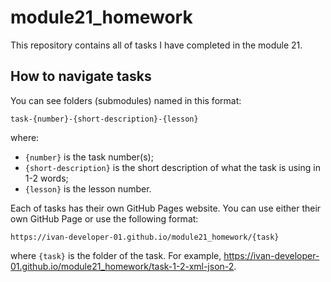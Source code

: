 # module21_homework

This repository contains all of tasks I have completed in the module 21.

## How to navigate tasks

You can see folders (submodules) named in this format:

```none
task-{number}-{short-description}-{lesson}
```

where:

- `{number}` is the task number(s);
- `{short-description}` is the short description of what the task is using in 1-2 words;
- `{lesson}` is the lesson number.

Each of tasks has their own GitHub Pages website. You can use either their own GitHub Page or use the following format:

```none
https://ivan-developer-01.github.io/module21_homework/{task}
```

where `{task}` is the folder of the task. For example, <https://ivan-developer-01.github.io/module21_homework/task-1-2-xml-json-2>.
